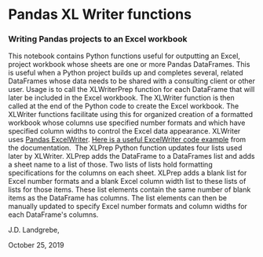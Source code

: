 # Pandas XL Writer functions
### Writing Pandas projects to an Excel workbook

This notebook contains Python functions useful for outputting an Excel, project workbook whose sheets are one or more Pandas DataFrames.  This is useful when a Python project builds up and completes several, related DataFrames whose data needs to be shared with a consulting client or other user.  Usage is to call the XLWriterPrep function for each DataFrame that will later be included in the Excel workbook.  The XLWriter function is then called at the end of the Python code to create the Excel workbook. The XLWriter functions facilitate using this for organized creation of a formatted workbook whose columns use specified number formats and which have specified column widths to control the Excel data appearance. XLWriter uses [Pandas ExcelWriter](https://pandas.pydata.org/pandas-docs/stable/reference/api/pandas.ExcelWriter.html). [Here is a useful ExcelWriter code example](https://xlsxwriter.readthedocs.io/example_pandas_column_formats.html) from the documentation.
​
The XLPrep Python function updates four lists used later by XLWriter.  XLPrep adds the DataFrame to a DataFrames list and adds a sheet name to a list of those. Two lists of lists hold formatting specifications for the columns on each sheet.  XLPrep adds a blank list for Excel number formats and a blank Excel column width list to these lists of lists for those items.  These list elements contain the same number of blank items as the DataFrame has columns.  The list elements can then be manually updated to specify Excel number formats and column widths for each DataFrame's columns.

J.D. Landgrebe,

October 25, 2019
